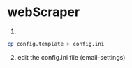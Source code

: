 # webScraper

1.
```bash
cp config.template > config.ini
```
2. edit the config.ini file (email-settings)
